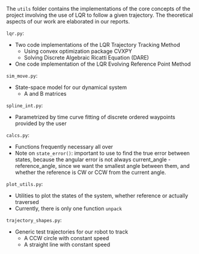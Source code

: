 The `utils` folder contains the implementations of the core concepts of the project
involving the use of LQR to follow a given trajectory. The theoretical aspects
of our work are elaborated in our reports.

`lqr.py`:
- Two code implementations of the LQR Trajectory Tracking Method
    - Using convex optimization package CVXPY
    - Solving Discrete Algebraic Ricatti Equation (DARE)
- One code implementation of the LQR Evolving Reference Point Method

`sim_move.py`:
- State-space model for our dynamical system
    - A and B matrices

`spline_int.py`:
- Parametrized by time curve fitting of discrete ordered waypoints provided by
the user

`calcs.py`:
- Functions frequently necessary all over
- Note on `state_error()`: important to use to find the true error between states,
because the angular error is not always current_angle - reference_angle, since we want
the smallest angle between them, and whether the reference is CW or CCW from the current
angle.

`plot_utils.py`:
- Utilities to plot the states of the system, whether reference or actually traversed
- Currently, there is only one function `unpack`

`trajectory_shapes.py`:
- Generic test trajectories for our robot to track
    - A CCW circle with constant speed
    - A straight line with constant speed